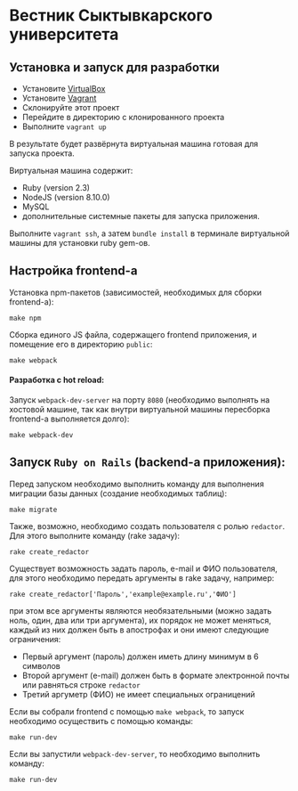 # Вестник Сыктывкарского университета

Установка и запуск для разработки
-------------
- Установите [VirtualBox](https://www.virtualbox.org/wiki/Downloads)
- Установите [Vagrant](https://www.vagrantup.com/downloads.html)
- Склонируйте этот проект
- Перейдите в директорию с клонированного проекта
- Выполните `vagrant up`

В результате будет развёрнута виртуальная машина готовая для запуска проекта.

Виртуальная машина содержит:
- Ruby (version 2.3)
- NodeJS (version 8.10.0)
- MySQL
- дополнительные системные пакеты для запуска приложения.

Выполните `vagrant ssh`, а затем `bundle install` в терминале виртуальной машины для установки ruby gem-ов.

Настройка frontend-а
------
Установка npm-пакетов (зависимостей, необходимых для сборки frontend-а):
```
make npm
```

Сборка единого JS файла, содержащего frontend приложения, и помещение его в директорию `public`:
```
make webpack
```

#### Разработка с hot reload:
Запуск `webpack-dev-server` на порту `8080` (необходимо выполнять на хостовой машине, так как внутри виртуальной машины пересборка frontend-а выполняется долго):
```
make webpack-dev
```

Запуск `Ruby on Rails` (backend-а приложения):
------
Перед запуском необходимо выполнить команду для выполнения миграции базы данных (создание необходимых таблиц):
```
make migrate
```
Также, возможно, необходимо создать пользователя с ролью `redactor`. Для этого выполните команду (rake задачу):
```
rake create_redactor
```
Существует возможность задать пароль, e-mail и ФИО пользователя, для этого необходимо передать аргументы в rake задачу, например:
```
rake create_redactor['Пароль','example@example.ru','ФИО']
```
при этом все аргументы являются необязательными (можно задать ноль, один, два или три аргумента), их порядок не может меняться, каждый из них должен быть в апострофах и они имеют следующие ограничения:
- Первый аргумент (пароль) должен иметь длину минимум в 6 символов
- Второй аргумент (e-mail) должен быть в формате электронной почты или равняться строке `redactor`
- Третий аргуметр (ФИО) не имеет специальных ограницений

Если вы собрали frontend с помощью `make webpack`, то запуск необходимо осуществить с помощью команды:
```
make run-dev
```

Если вы запустили `webpack-dev-server`, то необходимо выполнить команду:
```
make run-dev
```
